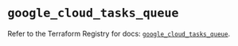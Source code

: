 # `google_cloud_tasks_queue`

Refer to the Terraform Registry for docs: [`google_cloud_tasks_queue`](https://registry.terraform.io/providers/hashicorp/google/5.43.1/docs/resources/cloud_tasks_queue).

